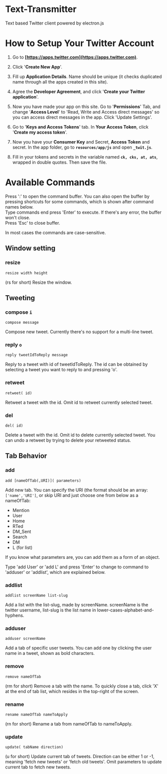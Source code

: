 # Text-Transmitter

Text based Twitter client powered by electron.js 

# How to Setup Your Twitter Account

1. Go to **[https://apps.twitter.com](https://apps.twitter.com)**.
2. Click '**Create New App**'.
3. Fill up **Application Details**. Name should be unique (it checks duplicated name through all the apps created in this site).
4. Agree the **Developer Agreement**, and click '**Create your Twitter application**'.

5. Now you have made your app on this site. Go to '**Permissions**' Tab, and change '**Access Level**' to 'Read, Write and Access direct messages' so you can access direct messages in the app. Click 'Update Settings'.
7. Go to '**Keys and Access Tokens**' tab. In **Your Access Token**, click '**Create my access token**'.
8. Now you have your **Consumer Key** and Secret, **Access Token** and secret. In the app folder, go to **`resources/app/js`** and open **`_twit.js`**.
9. Fill in your tokens and secrets in the variable named **`ck, cks, at, ats`**, wrapped in double quotes. Then save the file.

# Available Commands

Press ':' to open the command buffer. You can also open the buffer by pressing shortcuts for some commands, which is shown after command names below.  
Type commands end press 'Enter' to execute. If there's any error, the buffer won't close.  
Press 'Esc' to close buffer.

In most cases the commands are case-sensitive.

## Window setting

### resize
```
resize width height
```
(rs for short) Resize the window.

## Tweeting

### compose `i`
```
compose message
```
Compose new tweet. Currently there's no support for a multi-line tweet. 

### reply `o`
```
reply tweetIdToReply message
```
Reply to a tweet with id of tweetIdToReply. The id can be obtained by selecting a tweet you want to reply to and pressing 'o'.

### retweet
```
retweet( id)
```
Retweet a tweet with the id. Omit id to retweet currently selected tweet. 

### del
```
del( id)
```
Delete a tweet with the id. Omit id to delete currently selected tweet. You can undo a retweet by trying to delete your retweeted status.

## Tab Behavior

### add
```
add [nameOfTab(,URI)]( parameters)
```
Add new tab. You can specify the URI (the format should be an array: `['name','URI']`, or skip URI and just choose one from below as a nameOfTab:

- Mention
- User
- Home
- RTed
- DM_Sent
- Search
- DM
- L (for list)

If you know what parameters are, you can add them as a form of an object.

Type 'add User' or 'add L' and press 'Enter' to change to command to 'adduser' or 'addlist', which are explained below.

### addlist
```
addlist screenName list-slug
```
Add a list with the list-slug, made by screenName. screenName is the twitter username, list-slug is the list name in lower-cases-alphabet-and-hyphens.

### adduser
```
adduser screenName
```
Add a tab of specific user tweets. You can add one by clicking the user name in a tweet, shown as  bold characters.

### remove
```
remove nameOfTab
```
(rm for short) Remove a tab with the name. To quickly close a tab, click 'X' at the end of tab list, which resides in the top-right of the screen.

### rename
```
rename nameOfTab nameToApply
```
(rn for short) Rename a tab from nameOfTab to nameToApply.

### update
```
update( tabName direction)
```
(u for short) Update current tab of tweets. Direction can be either 1 or -1, meaning 'fetch new tweets' or 'fetch old tweets'. Omit parameters to update current tab to fetch new tweets.